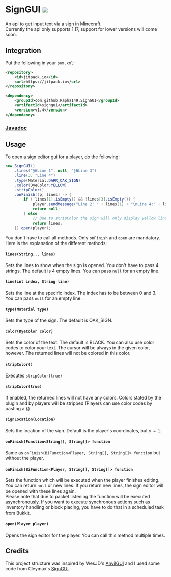 # SignGUI [![](https://jitpack.io/v/Rapha149/SignGUI.svg)](https://jitpack.io/#Rapha149/SignGUI)
An api to get input text via a sign in Minecraft.  
Currently the api only supports 1.17, support for lower versions will come soon.

## Integration

Put the following in your `pom.xml`:
```xml
<repository>
    <id>jitpack.io</id>
    <url>https://jitpack.io</url>
</repository>
```
```xml
<dependency>
    <groupId>com.github.Rapha149.SignGUI</groupId>
    <artifactId>signgui</artifactId>
    <version>v1.4</version>
</dependency>
```

### [Javadoc](https://javadoc.jitpack.io/com/github/Rapha149/SignGUI/signgui/v1.5/javadoc/de/rapha149/signgui/package-summary.html)  

## Usage
To open a sign editor gui for a player, do the following:
```java
new SignGUI()
    .lines("§6Line 1", null, "§6Line 3")
    .line(3, "Line 4")
    .type(Material.DARK_OAK_SIGN)
    .color(DyeColor.YELLOW)
    .stripColor()
    .onFinish((p, lines) -> {
        if (!lines[1].isEmpty() && !lines[3].isEmpty()) {
            player.sendMessage("Line 2: " + lines[1] + "\nLine 4:" + lines[3]);
            return null;
        } else
            // Due to stripColor the sign will only display yellow lines after it has been closed once.
            return lines;
    }).open(player);
```
You don't have to call all methods. Only `onFinish` and `open` are mandatory.  
Here is the explanation of the different methods:

#### `lines(String... lines)`
Sets the lines to show when the sign is opened. You don't have to pass 4 strings. The default is 4 empty lines. You can pass `null` for an empty line.

#### `line(int index, String line)`
Sets the line at the specific index. The index has to be between 0 and 3. You can pass `null` for an empty line.

#### `type(Material type)`
Sets the type of the sign. The default is OAK_SIGN.

#### `color(DyeColor color)`
Sets the color of the text. The default is BLACK. You can also use color codes to color your text. The cursor will be always in the given color, however. The returned lines will not be colored in this color.

#### `stripColor()`
Executes `stripColor(true)`

#### `stripColor(true)`
If enabled, the returned lines will not have any colors. Colors stated by the plugin and by players will be stripped (Players can use color codes by pasting a `§`)

#### `signLocation(Location)`
Sets the location of the sign. Default is the player's coordinates, but `y = 1`.

#### `onFinish(Function<String[], String[]> function`
Same as `onFinish(BiFunction<Player, String[], String[]> function` but without the player.

#### `onFinish(BiFunction<Player, String[], String[]> function`
Sets the function which will be executed when the player finishes editing. You can return `null` or new lines. If you return new lines, the sign editor will be opened with these lines again.  
Please note that due to packet listening the function will be executed asynchronously. If you want to execute synchronous actions such as inventory handling or block placing, you have to do that in a scheduled task from Bukkit.

#### `open(Player player)`
Opens the sign editor for the player. You can call this method multiple times.

## Credits
This project structure was inspired by WesJD's [AnvilGUI](https://github.com/WesJD/AnvilGUI) and I used some code from Cleymax's [SignGUI](https://github.com/Cleymax/SignGUI).

